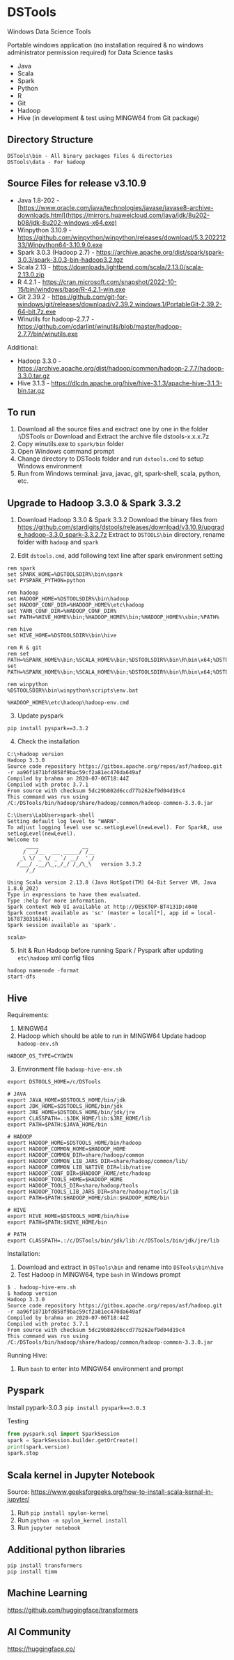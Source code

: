 # DSTools

Windows Data Science Tools

Portable windows application (no installation required & no windows administrator permission required) for Data Science tasks
* Java
* Scala
* Spark
* Python
* R
* Git
* Hadoop
* Hive (in development & test using MINGW64 from Git package)


## Directory Structure
```
DSTools\bin - All binary packages files & directories
DSTools\data - For hadoop
```

## Source Files for release v3.10.9
* Java 1.8-202 - [https://www.oracle.com/java/technologies/javase/javase8-archive-downloads.html](https://mirrors.huaweicloud.com/java/jdk/8u202-b08/jdk-8u202-windows-x64.exe)
* Winpython 3.10.9 - https://github.com/winpython/winpython/releases/download/5.3.20221233/Winpython64-3.10.9.0.exe
* Spark 3.0.3 (Hadoop 2.7) - https://archive.apache.org/dist/spark/spark-3.0.3/spark-3.0.3-bin-hadoop3.2.tgz
* Scala 2.13 - https://downloads.lightbend.com/scala/2.13.0/scala-2.13.0.zip
* R 4.2.1 - https://cran.microsoft.com/snapshot/2022-10-15/bin/windows/base/R-4.2.1-win.exe
* Git 2.39.2 - https://github.com/git-for-windows/git/releases/download/v2.39.2.windows.1/PortableGit-2.39.2-64-bit.7z.exe
* Winutils for hadoop-2.7.7 - https://github.com/cdarlint/winutils/blob/master/hadoop-2.7.7/bin/winutils.exe

Additional:
* Hadoop 3.3.0 - https://archive.apache.org/dist/hadoop/common/hadoop-2.7.7/hadoop-3.3.0.tar.gz
* Hive 3.1.3 - https://dlcdn.apache.org/hive/hive-3.1.3/apache-hive-3.1.3-bin.tar.gz

## To run
1. Download all the source files and exctract one by one in the folder <Drive>:\DSTools or Download and Extract the archive file dstools-x.x.x.7z
2. Copy winutils.exe to `spark/bin` folder
3. Open Windows command prompt
4. Change directory to DSTools folder and run `dstools.cmd` to setup Windows environment
5. Run from Windows terminal: java, javac, git, spark-shell, scala, python, etc. 

## Upgrade to Hadoop 3.3.0 & Spark 3.3.2
  
1. Download Hadoop 3.3.0 & Spark 3.3.2
Download the binary files from https://github.com/stardigits/dstools/releases/download/v3.10.9/upgrade_hadoop-3.3.0_spark-3.3.2.7z
Extract to `DSTOOLS\bin` directory, rename folder with `hadoop` and `spark`

2. Edit `dstools.cmd`, add following text line after spark environment setting
```
rem spark
set SPARK_HOME=%DSTOOLSDIR%\bin\spark
set PYSPARK_PYTHON=python

rem hadoop
set HADOOP_HOME=%DSTOOLSDIR%\bin\hadoop
set HADOOP_CONF_DIR=%HADOOP_HOME%\etc\hadoop
set YARN_CONF_DIR=%HADOOP_CONF_DIR%
set PATH=%HIVE_HOME%\bin;%HADOOP_HOME%\bin;%HADOOP_HOME%\sbin;%PATH%

rem hive
set HIVE_HOME=%DSTOOLSDIR%\bin\hive

rem R & git
rem set PATH=%SPARK_HOME%\bin;%SCALA_HOME%\bin;%DSTOOLSDIR%\bin\R\bin\x64;%DSTOOLSDIR%\bin\winpython\scripts;%PATH%
set PATH=%SPARK_HOME%\bin;%SCALA_HOME%\bin;%DSTOOLSDIR%\bin\R\bin\x64;%DSTOOLSDIR%\bin\git;%DSTOOLSDIR%\bin\git\bin;%PATH%

rem winpython
%DSTOOLSDIR%\bin\winpython\scripts\env.bat

%HADOOP_HOME%\etc\hadoop\hadoop-env.cmd
```

3. Update pyspark
```
pip install pyspark==3.3.2
```

4. Check the installation
```
C:\>hadoop version
Hadoop 3.3.0
Source code repository https://gitbox.apache.org/repos/asf/hadoop.git -r aa96f1871bfd858f9bac59cf2a81ec470da649af
Compiled by brahma on 2020-07-06T18:44Z
Compiled with protoc 3.7.1
From source with checksum 5dc29b802d6ccd77b262ef9d04d19c4
This command was run using /C:/DSTools/bin/hadoop/share/hadoop/common/hadoop-common-3.3.0.jar

C:\Users\LabUser>spark-shell
Setting default log level to "WARN".
To adjust logging level use sc.setLogLevel(newLevel). For SparkR, use setLogLevel(newLevel).
Welcome to
      ____              __
     / __/__  ___ _____/ /__
    _\ \/ _ \/ _ `/ __/  '_/
   /___/ .__/\_,_/_/ /_/\_\   version 3.3.2
      /_/

Using Scala version 2.13.8 (Java HotSpot(TM) 64-Bit Server VM, Java 1.8.0_202)
Type in expressions to have them evaluated.
Type :help for more information.
Spark context Web UI available at http://DESKTOP-BT4131D:4040
Spark context available as 'sc' (master = local[*], app id = local-1678730316346).
Spark session available as 'spark'.

scala>
```

5. Init & Run Hadoop before running Spark / Pyspark after updating `etc\hadoop` xml config files
```
hadoop namenode -format
start-dfs
```

## Hive

Requirements:
1. MINGW64
2. Hadoop which should be able to run in MINGW64
Update hadoop `hadoop-env.sh`
```
HADOOP_OS_TYPE=CYGWIN
```

3. Environment file `hadoop-hive-env.sh`
```
export DSTOOLS_HOME=/c/DSTools

# JAVA
export JAVA_HOME=$DSTOOLS_HOME/bin/jdk
export JDK_HOME=$DSTOOLS_HOME/bin/jdk
export JRE_HOME=$DSTOOLS_HOME/bin/jdk/jre
export CLASSPATH=.:$JDK_HOME/lib:$JRE_HOME/lib
export PATH=$PATH:$JAVA_HOME/bin

# HADOOP
export HADOOP_HOME=$DSTOOLS_HOME/bin/hadoop
export HADOOP_COMMON_HOME=$HADOOP_HOME
export HADOOP_COMMON_DIR=share/hadoop/common
export HADOOP_COMMON_LIB_JARS_DIR=share/hadoop/common/lib/
export HADOOP_COMMON_LIB_NATIVE_DIR=lib/native
export HADOOP_CONF_DIR=$HADOOP_HOME/etc/hadoop
export HADOOP_TOOLS_HOME=$HADOOP_HOME
export HADOOP_TOOLS_DIR=share/hadoop/tools
export HADOOP_TOOLS_LIB_JARS_DIR=share/hadoop/tools/lib
export PATH=$PATH:$HADOOP_HOME/sbin:$HADOOP_HOME/bin

# HIVE
export HIVE_HOME=$DSTOOLS_HOME/bin/hive
export PATH=$PATH:$HIVE_HOME/bin

# PATH
export CLASSPATH=.:/c/DSTools/bin/jdk/lib:/c/DSTools/bin/jdk/jre/lib
```

Installation:
1. Download and extract in `DSTools\bin` and rename into `DSTools\bin\hive`
2. Test Hadoop in MINGW64, type `bash` in Windows prompt
```
$ . hadoop-hive-env.sh
$ hadoop version
Hadoop 3.3.0
Source code repository https://gitbox.apache.org/repos/asf/hadoop.git -r aa96f1871bfd858f9bac59cf2a81ec470da649af
Compiled by brahma on 2020-07-06T18:44Z
Compiled with protoc 3.7.1
From source with checksum 5dc29b802d6ccd77b262ef9d04d19c4
This command was run using /C:/DSTools/bin/hadoop/share/hadoop/common/hadoop-common-3.3.0.jar
```

Running Hive:
1. Run `bash` to enter into MINGW64 environment and prompt


## Pyspark

Install pypark-3.0.3
`pip install pyspark==3.0.3`

Testing
```python
from pyspark.sql import SparkSession
spark = SparkSession.builder.getOrCreate()
print(spark.version)
spark.stop
```

## Scala kernel in Jupyter Notebook

Source: https://www.geeksforgeeks.org/how-to-install-scala-kernal-in-jupyter/   
1. Run `pip install spylon-kernel`
2. Run `python -m spylon_kernel install`
3. Run `jupyter notebook`

## Additional python libraries

```
pip install transformers
pip install timm
```

## Machine Learning

https://github.com/huggingface/transformers

## AI Community

https://huggingface.co/
